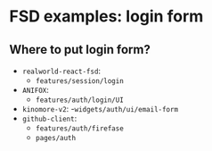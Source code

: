 # FSD examples: login form

## Where to put login form?

- `realworld-react-fsd`:
	- `features/session/login`
- `ANIFOX`:
	- `features/auth/login/UI`
- `kinomore-v2`:
	-`widgets/auth/ui/email-form`
- `github-client`:
	- `features/auth/firefase`
	- `pages/auth`